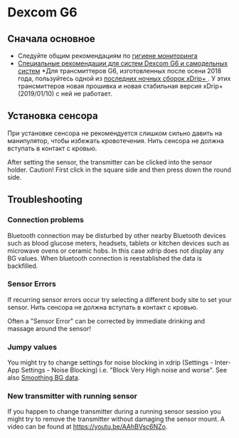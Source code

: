 # Dexcom G6

## Сначала основное

* Следуйте общим рекомендациям по [гигиене мониторинга](../Configuration/BG-Source#cgm-hygiene)
* [Специальные рекомендации для систем Dexcom G6 и самодельных систем](../Configuration/BG-Source#dexcom-g6-diy-systems) *Для трансмиттеров G6, изготовленных после осени 2018 года, пользуйтесь одной из [последних ночных сборок xDrip+ ](https://github.com/NightscoutFoundation/xDrip/releases). У этих трансмиттеров новая прошивка и новая стабильная версия xDrip+ (2019/01/10) с ней не работает.

## Установка сенсора

При установке сенсора не рекомендуется слишком сильно давить на манипулятор, чтобы избежать кровотечения. Нить сенсора не должна вступать в контакт с кровью.

After setting the sensor, the transmitter can be clicked into the sensor holder. Caution! First click in the square side and then press down the round side.

## Troubleshooting

### Connection problems

Bluetooth connection may be disturbed by other nearby Bluetooth devices such as blood glucose meters, headsets, tablets or kitchen devices such as microwave ovens or ceramic hobs. In this case xdrip does not display any BG values. When bluetooth connection is reestablished the data is backfilled.

### Sensor Errors

If recurring sensor errors occur try selecting a different body site to set your sensor. Нить сенсора не должна вступать в контакт с кровью.

Often a "Sensor Error" can be corrected by immediate drinking and massage around the sensor!

### Jumpy values

You might try to change settings for noise blocking in xdrip (Settings - Inter-App Settings - Noise Blocking) i.e. "Block Very High noise and worse". See also [Smoothing BG data](../Usage/Smoothing-Blood-Glucose-Data-in-xDrip.md).

### New transmitter with running sensor

If you happen to change transmitter during a running sensor session you might try to remove the transmitter without damaging the sensor mount. A video can be found at <https://youtu.be/AAhBVsc6NZo>.